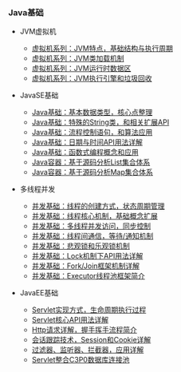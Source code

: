 ### Java基础

- JVM虚拟机

    - [虚拟机系列：JVM特点，基础结构与执行周期](https://mp.weixin.qq.com/s/6mODRDVrw6z1ok5hFWvi3A)
    - [虚拟机系列：JVM类加载机制](https://mp.weixin.qq.com/s/buJo4c2K_9Y7qRUEp_l2kg)
    - [虚拟机系列：JVM运行时数据区](https://mp.weixin.qq.com/s/CMvhvV5kwzijq2t9eqlsoA)
    - [虚拟机系列：JVM执行引擎和垃圾回收](https://mp.weixin.qq.com/s/yN3q038pFnKN1hnBgO_Y6g)

- JavaSE基础

    - [Java基础：基本数据类型，核心点整理](https://mp.weixin.qq.com/s/YwrBptAd2SrWefFIiN86Yw)
    - [Java基础：特殊的String类，和相关扩展API](https://mp.weixin.qq.com/s/HI6yklzR118G2Y-rJzl47g)
    - [Java基础：流程控制语句，和算法应用](https://mp.weixin.qq.com/s/K7VqhbOJ7nMrFtfQgUKY0Q)
    - [Java基础：日期与时间API用法详解](https://mp.weixin.qq.com/s/6faAo0ld65pnWuJKE2Ccsg)
    - [Java基础：函数式编程概念和应用](https://mp.weixin.qq.com/s/UK_wgBw1raaoGDSaxMyPqg)
    - [Java容器：基于源码分析List集合体系](https://mp.weixin.qq.com/s/oFkRObszfe3Bjd5OGdO31A)
    - [Java容器：基于源码分析Map集合体系](https://mp.weixin.qq.com/s/3jiwsnCk5YodV561-e2Tsw)
    
- 多线程并发

    - [并发基础：线程的创建方式，状态周期管理](https://mp.weixin.qq.com/s/h0zuh364It-fDtQyYdzIwA)
    - [并发基础：线程核心机制，基础概念扩展](https://mp.weixin.qq.com/s/nU5tbKuAiDf_LDu-8A4Etg)
    - [并发基础：多线程并发访问，同步控制](https://mp.weixin.qq.com/s/xWhd3vgYPNp-Mm2lJpmFmA)
    - [并发基础：线程间通信，等待/通知机制](https://mp.weixin.qq.com/s/WWbVjvkEqpddx605me9E-A)
    - [并发基础：悲观锁和乐观锁机制](https://mp.weixin.qq.com/s/t6NshbuKwULPeLhTIhvmIg)
    - [并发基础：Lock机制下API用法详解](https://mp.weixin.qq.com/s/F7TC-71kEIpG6VD2eF6NIw)
    - [并发基础：Fork/Join框架机制详解](https://mp.weixin.qq.com/s/kk5q0mtBawCSa6365t3IWw)
    - [并发基础：Executor线程池框架简介](https://mp.weixin.qq.com/s/jvOl-bxVC1e4L2O329OIyg)

- JavaEE基础

    - [Servlet实现方式，生命周期执行过程](https://mp.weixin.qq.com/s/0YMhMX4ET1BxyGJi01grnw)
    - [Servlet核心API用法详解](https://mp.weixin.qq.com/s/gC9xknmXLvC7WlwEpPSWXQ)
    - [Http请求详解，握手挥手流程简介](https://mp.weixin.qq.com/s/IhrIdiLu2kxe2npgix8KTg)
    - [会话跟踪技术，Session和Cookie详解](https://mp.weixin.qq.com/s/8cEgI49Tbb4ezxZEvEq8tg)
    - [过滤器、监听器、拦截器，应用详解](https://mp.weixin.qq.com/s/CVhLyZ12BbT9kaclSpIrnw)
    - [Servlet整合C3P0数据库连接池](https://mp.weixin.qq.com/s/I-KB6vAEwVMBAVAjEP2RmQ)
